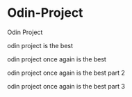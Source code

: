 # Odin-Project
Odin Project

odin project is the best

odin project once again is the best

odin project once again is the best part 2

odin project once again is the best part 3